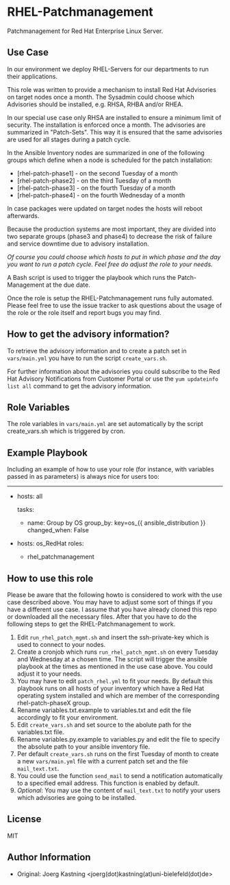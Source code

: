 RHEL-Patchmanagement
====================

Patchmanagement for Red Hat Enterprise Linux Server.

Use Case
--------

In our environment we deploy RHEL-Servers for our departments to run their applications.

This role was written to provide a mechanism to install Red Hat Advisories on target nodes once a month. The Sysadmin could choose which Advisories should be installed, e.g. RHSA, RHBA and/or RHEA.

In our special use case only RHSA are installed to ensure a minimum limit of security. The installation is enforced once a month. The advisories are summarized in "Patch-Sets". This way it is ensured that the same advisories are used for all stages during a patch cycle.

In the Ansible Inventory nodes are summarized in one of the following groups which define when a node is scheduled for the patch installation:

 * [rhel-patch-phase1] - on the second Tuesday of a month
 * [rhel-patch-phase2] - on the third Tuesday of a month
 * [rhel-patch-phase3] - on the fourth Tuesday of a month
 * [rhel-patch-phase4] - on the fourth Wednesday of a month

In case packages were updated on target nodes the hosts will reboot afterwards.

Because the production systems are most important, they are divided into two separate groups (phase3 and phase4) to decrease the risk of failure and service downtime due to advisory installation.

*Of course you could choose which hosts to put in which phase and the day you want to run a patch cycle. Feel free do adjust the role to your needs.*

A Bash script is used to trigger the playbook which runs the Patch-Management at the due date.

Once the role is setup the RHEL-Patchmanagement runs fully automated. Please feel free to use the issue tracker to ask questions about the usage of the role or the role itself and report bugs you may find.

How to get the advisory information?
------------------------------------

To retrieve the advisory information and to create a patch set in `vars/main.yml` you have to run the script `create_vars.sh`.

For further information about the advisories you could subscribe to the Red Hat Advisory Notifications from Customer Portal or use the `yum updateinfo list all` command to get the advisory information.

Role Variables
--------------

The role variables in `vars/main.yml` are set automatically by the script create_vars.sh which is triggered by cron.

Example Playbook
----------------

Including an example of how to use your role (for instance, with variables passed in as parameters) is always nice for users too:

---
- hosts: all

  tasks:
    - name: Group by OS
      group_by: key=os_{{ ansible_distribution }}
      changed_when: False

- hosts: os_RedHat
  roles:
    - rhel_patchmanagement

How to use this role
--------------------

Please be aware that the following howto is considered to work with the use case described above. You may have to adjust some sort of things if you have a different use case. I assume that you have already cloned this repo or downloaded all the necessary files. After that you have to do the following steps to get the RHEL-Patchmanagement to work.

 1. Edit `run_rhel_patch_mgmt.sh` and insert the ssh-private-key which is used to connect to your nodes.
 1. Create a cronjob which runs `run_rhel_patch_mgmt.sh` on every Tuesday and Wednesday at a chosen time. The script will trigger the ansible playbook at the times as mentioned in the use case above. You could adjust it to your needs.
 1. You may have to edit `patch_rhel.yml` to fit your needs. By default this playbook runs on all hosts of your inventory which have a Red Hat operating system installed and which are member of the corresponding rhel-patch-phaseX group.
 1. Rename variables.txt.example to variables.txt and edit the file accordingly to fit your environment.
 1. Edit `create_vars.sh` and set source to the abolute path for the variables.txt file.
 1. Rename variables.py.example to variables.py and edit the file to specify the absolute path to your ansible inventory file.
 1. Per default `create_vars.sh` runs on the first Tuesday of month to create a new `vars/main.yml` file with a current patch set and the file `mail_text.txt`.
 1. You could use the function `send_mail` to send a notification automatically to a specified email address. This function is enabled by default.
 1. *Optional*: You may use the content of `mail_text.txt` to notify your users which advisories are going to be installed.

License
-------

MIT

Author Information
------------------

 * Original: Joerg Kastning <joerg(dot)kastning(at)uni-bielefeld(dot)de>

